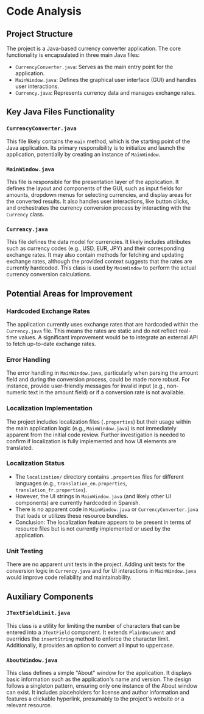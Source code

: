 # Code Analysis

## Project Structure

The project is a Java-based currency converter application. The core functionality is encapsulated in three main Java files:

- `CurrencyConverter.java`: Serves as the main entry point for the application.
- `MainWindow.java`: Defines the graphical user interface (GUI) and handles user interactions.
- `Currency.java`: Represents currency data and manages exchange rates.

## Key Java Files Functionality

### `CurrencyConverter.java`

This file likely contains the `main` method, which is the starting point of the Java application. Its primary responsibility is to initialize and launch the application, potentially by creating an instance of `MainWindow`.

### `MainWindow.java`

This file is responsible for the presentation layer of the application. It defines the layout and components of the GUI, such as input fields for amounts, dropdown menus for selecting currencies, and display areas for the converted results. It also handles user interactions, like button clicks, and orchestrates the currency conversion process by interacting with the `Currency` class.

### `Currency.java`

This file defines the data model for currencies. It likely includes attributes such as currency codes (e.g., USD, EUR, JPY) and their corresponding exchange rates. It may also contain methods for fetching and updating exchange rates, although the provided context suggests that the rates are currently hardcoded. This class is used by `MainWindow` to perform the actual currency conversion calculations.

## Potential Areas for Improvement

### Hardcoded Exchange Rates
The application currently uses exchange rates that are hardcoded within the `Currency.java` file. This means the rates are static and do not reflect real-time values. A significant improvement would be to integrate an external API to fetch up-to-date exchange rates.

### Error Handling
The error handling in `MainWindow.java`, particularly when parsing the amount field and during the conversion process, could be made more robust. For instance, provide user-friendly messages for invalid input (e.g., non-numeric text in the amount field) or if a conversion rate is not available.

### Localization Implementation
The project includes localization files (`.properties`) but their usage within the main application logic (e.g., `MainWindow.java`) is not immediately apparent from the initial code review. Further investigation is needed to confirm if localization is fully implemented and how UI elements are translated.

### Localization Status
- The `localization/` directory contains `.properties` files for different languages (e.g., `translation_en.properties`, `translation_fr.properties`).
- However, the UI strings in `MainWindow.java` (and likely other UI components) are currently hardcoded in Spanish.
- There is no apparent code in `MainWindow.java` or `CurrencyConverter.java` that loads or utilizes these resource bundles.
- Conclusion: The localization feature appears to be present in terms of resource files but is not currently implemented or used by the application.

### Unit Testing
There are no apparent unit tests in the project. Adding unit tests for the conversion logic in `Currency.java` and for UI interactions in `MainWindow.java` would improve code reliability and maintainability.

## Auxiliary Components

### `JTextFieldLimit.java`
This class is a utility for limiting the number of characters that can be entered into a `JTextField` component. It extends `PlainDocument` and overrides the `insertString` method to enforce the character limit. Additionally, it provides an option to convert all input to uppercase.

### `AboutWindow.java`
This class defines a simple "About" window for the application. It displays basic information such as the application's name and version. The design follows a singleton pattern, ensuring only one instance of the About window can exist. It includes placeholders for license and author information and features a clickable hyperlink, presumably to the project's website or a relevant resource.
